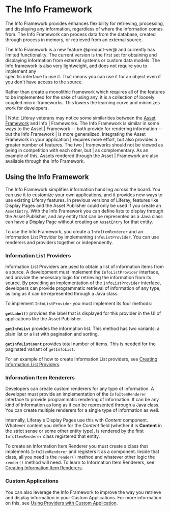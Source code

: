# The Info Framework

The Info Framework provides enhances flexibility for retrieving, processing, 
and displaying any information, regardless of where the information comes from. 
The Info Framework can process data from the database, created 
through process in memory, or retrieved from an external source.

The Info Framework is a new feature @product-ver@ and currently has limited 
functionality. The current version is the first set for obtaining and 
displaying information from external systems or custom data models. The Info 
framework is also very lightweight, and  does not require you to implement any  
specific interface to use it. That means you can use it for an object even if 
you don't have access to the source. 

Rather than create a monolithic framework which requires all of the features to 
be implemented for the sake of using any, it is a collection of loosely coupled 
micro-frameworks. This lowers the learning curve and minimizes work for 
developers.

| Note: Liferay veterans may notice some similarities between the [Asset Framework](asset-framework-link) and Info 
| Frameworks. The Info Framework is similar in some ways to the Asset 
| Framework -- both provide for rendering information -- but the Info Framework 
| is more generalized. Integrating the Asset Framework in your application 
| requires more effort, but also provides a greater number of features. The two 
| frameworks should not be viewed as being in competition with each other, but 
| as complementary. As an example of this, Assets rendered through the Asset
| Framework are also available through the Info Framework.

## Using the Info Framework

The Info Framework simplifies information handling across the board. You can 
use it to customize your own applications, and it provides new ways to use 
existing Liferay features. In previous versions of Liferay, features like 
Display Pages and the Asset Publisher could only be used if you create an 
`AssetEntry`. With the Info Framework you can define lists to display through 
the Asset Publisher, and any entity that can be represented as a Java class can have a Display Page without creating an `AssetEntry` for that entity.

To use the Info Framework, you create a `InfoItemRenderer` and an Information 
List Provider by implementing `InfoListProvider`. You can use renderers and 
providers together or independently.

### Information List Providers

Information List Providers are used to obtain a list of information items from 
a source. A development must implement the `InfoListProvider` interface, and 
provide the necessary logic for retrieving the information from its source. By 
providing an implementation of the `InfoListProvider` interface, developers can 
provide programmatic retrieval of information of any type, as long as it can be 
represented through a Java class. 

To implement `InfoListProvider` you must implement its four methods:

**`getLabel()`** provides the label that is displayed for this provider in the UI of applications like the Asset Publisher.

**`getInfoList`** provides the information list. This method has two variants: a plain list or a list with pagination and sorting.

**`getInfoListCount`** provides total number of items. This is needed for the 
paginated variant of `getInfoList`.

For an example of how to create Information List providers, see [Creating Information List Providers](new-link).

### Information Item Renderers

Developers can create custom renderers for any type of information. A developer 
must provide an implementation of the `InfoItemRenderer` interface to provide 
programmatic rendering of information. It can be any kind of information as 
long as it can be represented through a Java class. You can create multiple 
renderers for a single type of information as well.

Internally, Liferay's Display Pages use this with *Content* component. Whatever 
content you define for the *Content* field (whether it is **Content** in the 
strict sense or some other entity type), is rendered by the first 
`InfoItemRenderer` class registered that entity.

To create an Information Item Renderer you must create a class that implements 
`InfoItemRenderer` and registers it as a component. Inside that class, all you 
need is the `render()` method and whatever other logic the `render()` method 
will need. To learn to Information Item Renderers, see [Creating Information Item Renderers](new-link).

### Custom Applications

You can also leverage the Info Framework to improve the way you retrieve and 
display information in your Custom Applications. For more information on this, see [Using Providers with Custom Application](new-link).


